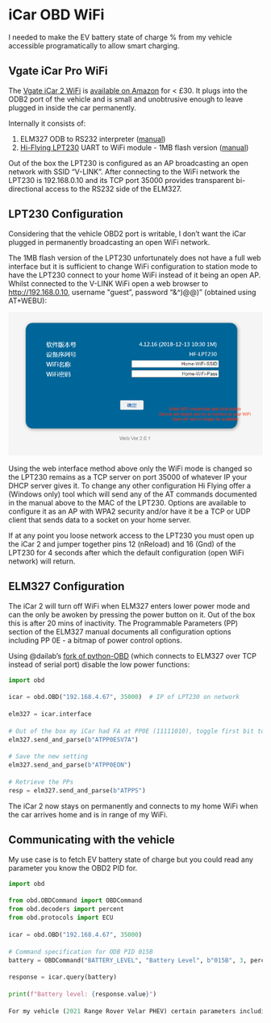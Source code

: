 # iCar OBD WiFi
I needed to make the EV battery state of charge % from my vehicle accessible programatically to allow smart charging.  

## Vgate iCar Pro WiFi

The [Vgate iCar 2 WiFi](https://www.vgatemall.com/products-detail/i-14/) is [available on Amazon](https://www.amazon.co.uk/Vgate-interface-diagnostics-android-windows/dp/B00OY0X8IS/ref=pd_day0fbt_d_sccl_2/262-5009615-3485139) for < £30.  It plugs into the ODB2 port of the vehicle and is small and unobtrusive enough to leave plugged in inside the car permanently.

Internally it consists of: 

1. ELM327 ODB to RS232 interpreter ([manual](https://www.elmelectronics.com/DSheets/ELM327DSH.pdf))
2. [Hi-Flying LPT230](http://www.hi-flying.com/hf-lpt230) UART to WiFi module - 1MB flash version ([manual](https://fccid.io/2ACSV-HF-LPT230/User-Manual/Users-Manual-3552381.pdf))

Out of the box the LPT230 is configured as an AP broadcasting an open network with SSID “V-LINK”.  After connecting to the WiFi network the LPT230 is 192.168.0.10 and its TCP port 35000 provides transparent bi-directional access to the RS232 side of the ELM327.

## LPT230 Configuration

Considering that the vehicle OBD2 port is writable, I don’t want the iCar plugged in permanently broadcasting an open WiFi network.  

The 1MB flash version of the LPT230 unfortunately does not have a full web interface but it is sufficient to change WiFi configuration to station mode to have the LPT230 connect to your home WiFi instead of it being an open AP.  Whilst connected to the V-LINK WiFi open a web browser to http://192.168.0.10, username "guest”, password “&^)@@)” (obtained using AT+WEBU):

![web interface](img/web-interface.png)

Using the web interface method above only the WiFi mode is changed so the LPT230 remains as a TCP server on port 35000 of whatever IP your DHCP server gives it.  To change any other configuration Hi Flying offer a (Windows only) tool which will send any of the AT commands documented in the manual above to the MAC of the LPT230.  Options are available to configure it as an AP with WPA2 security and/or have it be a TCP or UDP client that sends data to a socket on your home server.

If at any point you loose network access to the LPT230 you must open up the iCar 2 and jumper together pins 12 (nReload) and 16 (Gnd) of the LPT230 for 4 seconds after which the default configuration (open WiFi network) will return.

## ELM327 Configuration

The iCar 2 will turn off WiFi when ELM327 enters lower power mode and can the only be awoken by pressing the power button on it.  Out of the box this is after 20 mins of inactivity.  The Programmable Parameters (PP) section of the ELM327 manual documents all configuration options including PP 0E - a bitmap of power control options.

Using @dailab’s [fork of python-OBD](https://github.com/dailab/python-OBD-wifi/tree/master) (which connects to ELM327 over TCP instead of serial port) disable the low power functions:

```python
import obd

icar = obd.OBD("192.168.4.67", 35000)  # IP of LPT230 on network

elm327 = icar.interface

# Out of the box my iCar had FA at PP0E (11111010), toggle first bit to disable all low power (01111010 = 7A)
elm327.send_and_parse(b"ATPP0ESV7A")

# Save the new setting
elm327.send_and_parse(b"ATPP0EON")

# Retrieve the PPs
resp = elm327.send_and_parse(b"ATPPS")

```

The iCar 2 now stays on permanently and connects to my home WiFi when the car arrives home and is in range of my WiFi.

## Communicating with the vehicle

My use case is to fetch EV battery state of charge but you could read any parameter you know the OBD2 PID for.

```python
import obd

from obd.OBDCommand import OBDCommand
from obd.decoders import percent
from obd.protocols import ECU

icar = obd.OBD("192.168.4.67", 35000)

# Command specification for ODB PID 015B
battery = OBDCommand("BATTERY_LEVEL", "Battery Level", b"015B", 3, percent, ECU.ENGINE, True)

response = icar.query(battery)

print(f"Battery level: {response.value}")

For my vehicle (2021 Range Rover Velar PHEV) certain parameters including EV state of charge seem to be always accessible whilst others (everything related to the ICE) become inaccessible a few minutes after the ignition is turned off.
